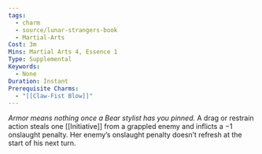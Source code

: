 ```yaml
---
tags:
  - charm
  - source/lunar-strangers-book
  - Martial-Arts
Cost: 3m
Mins: Martial Arts 4, Essence 1
Type: Supplemental
Keywords:
  - None
Duration: Instant
Prerequisite Charms:
  - "[[Claw-Fist Blow]]"
---
```

*Armor means nothing once a Bear stylist has you pinned.*
A drag or restrain action steals one [[Initiative]] from a grappled enemy and inflicts a −1 onslaught penalty. Her enemy’s onslaught penalty doesn’t refresh at the start of his next turn.